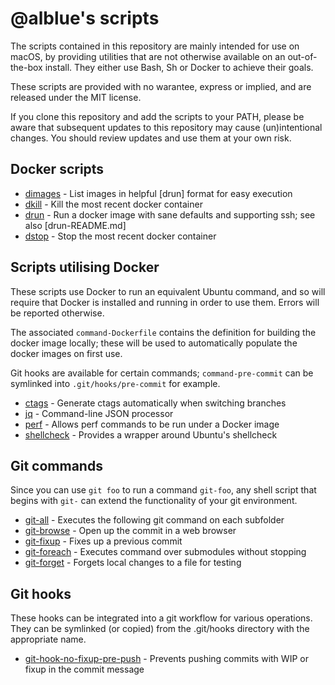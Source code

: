 @alblue's scripts
=================

The scripts contained in this repository are mainly intended for use on macOS,
by providing utilities that are not otherwise available on an out-of-the-box
install. They either use Bash, Sh or Docker to achieve their goals.

These scripts are provided with no warantee, express or implied, and are
released under the MIT license.

If you clone this repository and add the scripts to your PATH, please be aware
that subsequent updates to this repository may cause (un)intentional changes.
You should review updates and use them at your own risk.

Docker scripts
--------------

* [dimages](dimages) - List images in helpful [drun] format for easy execution
* [dkill](dkill) - Kill the most recent docker container
* [drun](drun) - Run a docker image with sane defaults and supporting ssh; see also [drun-README.md]
* [dstop](dstop) - Stop the most recent docker container

Scripts utilising Docker
------------------------

These scripts use Docker to run an equivalent Ubuntu command, and so will
require that Docker is installed and running in order to use them. Errors will
be reported otherwise.

The associated `command-Dockerfile` contains the definition for building the
docker image locally; these will be used to automatically populate the docker
images on first use.

Git hooks are available for certain commands; `command-pre-commit` can be
symlinked into `.git/hooks/pre-commit` for example.

* [ctags](ctags) - Generate ctags automatically when switching branches
* [jq](jq) - Command-line JSON processor
* [perf](perf) - Allows perf commands to be run under a Docker image
* [shellcheck](shellcheck) - Provides a wrapper around Ubuntu's shellcheck

Git commands
------------

Since you can use `git foo` to run a command `git-foo`, any shell script that
begins with `git-` can extend the functionality of your git environment.

* [git-all](git-all) - Executes the following git command on each subfolder
* [git-browse](git-browse) - Open up the commit in a web browser
* [git-fixup](git-fixup) - Fixes up a previous commit
* [git-foreach](git-foreach) - Executes command over submodules without stopping
* [git-forget](git-forget) - Forgets local changes to a file for testing

Git hooks
---------

These hooks can be integrated into a git workflow for various operations. They
can be symlinked (or copied) from the .git/hooks directory with the appropriate
name.

* [git-hook-no-fixup-pre-push](git-hook-no-fixup-pre-push) - Prevents pushing commits with WIP or fixup in the commit message
